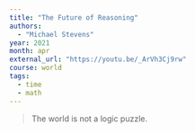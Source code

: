 ```yaml
---
title: "The Future of Reasoning"
authors:
  - "Michael Stevens"
year: 2021
month: apr
external_url: "https://youtu.be/_ArVh3Cj9rw"
course: world
tags:
  - time
  - math
---
```


> The world is not a logic puzzle.

